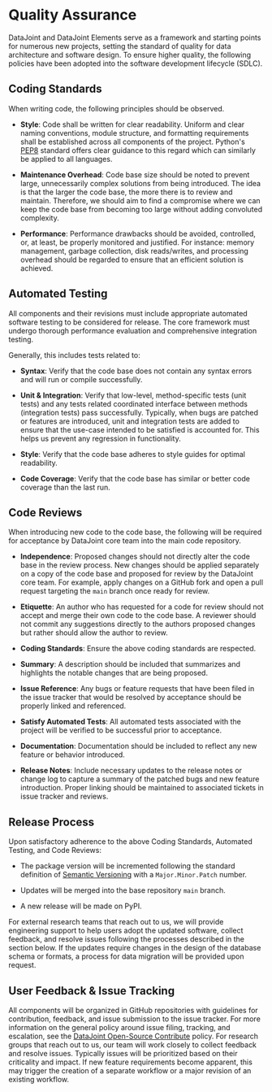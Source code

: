 # Quality Assurance

DataJoint and DataJoint Elements serve as a framework and starting points for numerous new projects, setting the standard of quality for data architecture and software design. To ensure higher quality, the following policies have been adopted into the software development lifecycle (SDLC).

## Coding Standards

When writing code, the following principles should be observed.

- **Style**: Code shall be written for clear readability. Uniform and clear naming conventions, module structure, and formatting requirements shall be established across all components of the project. Python's [PEP8](https://www.python.org/dev/peps/pep-0008/#naming-conventions) standard offers clear guidance to this regard which can similarly be applied to all languages.

- **Maintenance Overhead**: Code base size should be noted to prevent large, unnecessarily complex solutions from being introduced. The idea is that the larger the code base, the more there is to review and maintain. Therefore, we should aim to find a compromise where we can keep the code base from becoming too large without adding convoluted complexity.

- **Performance**: Performance drawbacks should be avoided, controlled, or, at least, be properly monitored and justified. For instance: memory management, garbage collection, disk reads/writes, and processing overhead should be regarded to ensure that an efficient solution is achieved.

## Automated Testing

All components and their revisions must include appropriate automated software testing to be considered for release. The core framework must undergo thorough performance evaluation and comprehensive integration testing.

Generally, this includes tests related to:

- **Syntax**: Verify that the code base does not contain any syntax errors and will run or compile successfully.

- **Unit & Integration**: Verify that low-level, method-specific tests (unit tests) and any tests related coordinated interface between methods (integration tests) pass successfully. Typically, when bugs are patched or features are introduced, unit and integration tests are added to ensure that the use-case intended to be satisfied is accounted for. This helps us prevent any regression in functionality.

- **Style**: Verify that the code base adheres to style guides for optimal readability.

- **Code Coverage**: Verify that the code base has similar or better code coverage than the last run.

## Code Reviews

When introducing new code to the code base, the following will be required for acceptance by DataJoint core team into the main code repository.

- **Independence**: Proposed changes should not directly alter the code base in the review process. New changes should be applied separately on a copy of the code base and proposed for review by the DataJoint core team. For example, apply changes on a GitHub fork and open a pull request targeting the `main` branch once ready for review.

- **Etiquette**: An author who has requested for a code for review should not accept and merge their own code to the code base. A reviewer should not commit any suggestions directly to the authors proposed changes but rather should allow the author to review.

- **Coding Standards**: Ensure the above coding standards are respected.

- **Summary**: A description should be included that summarizes and highlights the notable changes that are being proposed.

- **Issue Reference**: Any bugs or feature requests that have been filed in the issue tracker that would be resolved by acceptance should be properly linked and referenced.

- **Satisfy Automated Tests**: All automated tests associated with the project will be verified to be successful prior to acceptance.

- **Documentation**: Documentation should be included to reflect any new feature or behavior introduced.

- **Release Notes**: Include necessary updates to the release notes or change log to capture a summary of the patched bugs and new feature introduction. Proper linking should be maintained to associated tickets in issue tracker and reviews.

## Release Process

Upon satisfactory adherence to the above Coding Standards, Automated Testing, and Code Reviews:

- The package version will be incremented following the standard definition of [Semantic Versioning](https://semver.org/spec/v2.0.0.html) with a `Major.Minor.Patch` number.

- Updates will be merged into the base repository `main` branch.

- A new release will be made on PyPI.

For external research teams that reach out to us, we will provide engineering support to help users adopt the updated software, collect feedback, and resolve issues following the processes described in the section below. If the updates require changes in the design of the database schema or formats, a process for data migration will be provided upon request.

## User Feedback & Issue Tracking

All components will be organized in GitHub repositories with guidelines for contribution, feedback, and issue submission to the issue tracker. For more information on the general policy around issue filing, tracking, and escalation, see the [DataJoint Open-Source Contribute](/community/contribution) policy. For research groups that reach out to us, our team will work closely to collect feedback and resolve issues. Typically issues will be prioritized based on their criticality and impact. If new feature requirements become apparent, this may trigger the creation of a separate workflow or a major revision of an existing workflow.
